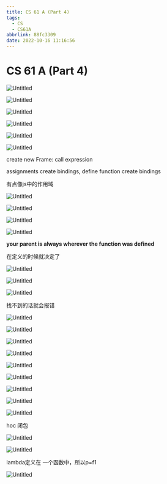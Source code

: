 ```yaml
---
title: CS 61 A (Part 4)
tags:
  - CS
  - CS61A
abbrlink: 88fc3309
date: 2022-10-16 11:16:56
---
```

# CS 61 A (Part 4)

![Untitled](https://cdn.jsdelivr.net/gh/kitety/blog_img@master/image/cs61a/4/Untitled.png)
<!-- more -->

![Untitled](https://cdn.jsdelivr.net/gh/kitety/blog_img@master/image/cs61a/4/Untitled%201.png)

![Untitled](https://cdn.jsdelivr.net/gh/kitety/blog_img@master/image/cs61a/4/Untitled%202.png)

![Untitled](https://cdn.jsdelivr.net/gh/kitety/blog_img@master/image/cs61a/4/Untitled%203.png)

![Untitled](https://cdn.jsdelivr.net/gh/kitety/blog_img@master/image/cs61a/4/Untitled%204.png)

![Untitled](https://cdn.jsdelivr.net/gh/kitety/blog_img@master/image/cs61a/4/Untitled%205.png)

create new Frame: call expression

assignments  create bindings, define function create bindings

有点像js中的作用域

![Untitled](https://cdn.jsdelivr.net/gh/kitety/blog_img@master/image/cs61a/4/Untitled%206.png)

![Untitled](https://cdn.jsdelivr.net/gh/kitety/blog_img@master/image/cs61a/4/Untitled%207.png)

![Untitled](https://cdn.jsdelivr.net/gh/kitety/blog_img@master/image/cs61a/4/Untitled%208.png)

![Untitled](https://cdn.jsdelivr.net/gh/kitety/blog_img@master/image/cs61a/4/Untitled%209.png)

**your parent is always wherever the function was defined**

在定义的时候就决定了

![Untitled](https://cdn.jsdelivr.net/gh/kitety/blog_img@master/image/cs61a/4/Untitled%2010.png)

![Untitled](https://cdn.jsdelivr.net/gh/kitety/blog_img@master/image/cs61a/4/Untitled%2011.png)

![Untitled](https://cdn.jsdelivr.net/gh/kitety/blog_img@master/image/cs61a/4/Untitled%2012.png)

找不到的话就会报错

![Untitled](https://cdn.jsdelivr.net/gh/kitety/blog_img@master/image/cs61a/4/Untitled%2013.png)

![Untitled](https://cdn.jsdelivr.net/gh/kitety/blog_img@master/image/cs61a/4/Untitled%2014.png)

![Untitled](https://cdn.jsdelivr.net/gh/kitety/blog_img@master/image/cs61a/4/Untitled%2015.png)

![Untitled](https://cdn.jsdelivr.net/gh/kitety/blog_img@master/image/cs61a/4/Untitled%2016.png)

![Untitled](https://cdn.jsdelivr.net/gh/kitety/blog_img@master/image/cs61a/4/Untitled%2017.png)

![Untitled](https://cdn.jsdelivr.net/gh/kitety/blog_img@master/image/cs61a/4/Untitled%2018.png)

![Untitled](https://cdn.jsdelivr.net/gh/kitety/blog_img@master/image/cs61a/4/Untitled%2019.png)

![Untitled](https://cdn.jsdelivr.net/gh/kitety/blog_img@master/image/cs61a/4/Untitled%2020.png)

![Untitled](https://cdn.jsdelivr.net/gh/kitety/blog_img@master/image/cs61a/4/Untitled%2021.png)

hoc 闭包

![Untitled](https://cdn.jsdelivr.net/gh/kitety/blog_img@master/image/cs61a/4/Untitled%2022.png)

![Untitled](https://cdn.jsdelivr.net/gh/kitety/blog_img@master/image/cs61a/4/Untitled%2023.png)

lambda定义在 一个函数中，所以p=f1

![Untitled](https://cdn.jsdelivr.net/gh/kitety/blog_img@master/image/cs61a/4/Untitled%2024.png)
